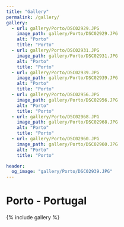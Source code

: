 ```yaml
---
title: "Gallery"
permalink: /gallery/
gallery:
  - url: gallery/Porto/DSC02929.JPG
    image_path: gallery/Porto/DSC02929.JPG
    alt: "Porto"
    title: "Porto"
  - url: gallery/Porto/DSC02931.JPG
    image_path: gallery/Porto/DSC02931.JPG
    alt: "Porto"
    title: "Porto"
  - url: gallery/Porto/DSC02939.JPG
    image_path: gallery/Porto/DSC02939.JPG
    alt: "Porto"
    title: "Porto"
  - url: gallery/Porto/DSC02956.JPG
    image_path: gallery/Porto/DSC02956.JPG
    alt: "Porto"
    title: "Porto"
  - url: gallery/Porto/DSC02968.JPG
    image_path: gallery/Porto/DSC02968.JPG
    alt: "Porto"
    title: "Porto"
  - url: gallery/Porto/DSC02960.JPG
    image_path: gallery/Porto/DSC02960.JPG
    alt: "Porto"
    title: "Porto"        

header:
  og_image: "gallery/Porto/DSC02939.JPG"
---
```


# Porto - Portugal


{% include gallery %}
